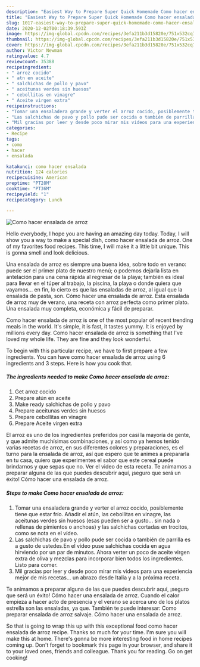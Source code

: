 ```yaml
---
description: "Easiest Way to Prepare Super Quick Homemade Como hacer ensalada de arroz"
title: "Easiest Way to Prepare Super Quick Homemade Como hacer ensalada de arroz"
slug: 1017-easiest-way-to-prepare-super-quick-homemade-como-hacer-ensalada-de-arroz
date: 2020-12-02T00:18:39.593Z
image: https://img-global.cpcdn.com/recipes/3efa211b3d15820e/751x532cq70/como-hacer-ensalada-de-arroz-foto-principal.jpg
thumbnail: https://img-global.cpcdn.com/recipes/3efa211b3d15820e/751x532cq70/como-hacer-ensalada-de-arroz-foto-principal.jpg
cover: https://img-global.cpcdn.com/recipes/3efa211b3d15820e/751x532cq70/como-hacer-ensalada-de-arroz-foto-principal.jpg
author: Victor Newman
ratingvalue: 4.7
reviewcount: 35388
recipeingredient:
- " arroz cocido"
- " atn en aceite"
- " salchichas de pollo y pavo"
- " aceitunas verdes sin huesos"
- " cebollitas en vinagre"
- " Aceite virgen extra"
recipeinstructions:
- "Tomar una ensaladera grande y verter el arroz cocido, posiblemente tiene que estar frío. Añadir el atún, las cebollitas en vinagre, las aceitunas verdes sin huesos (esas pueden ser a gusto... sin nada o rellenas de pimientos o anchoas) y las salchichas cortadas en trocitos, como se nota en el vídeo."
- "Las salchichas de pavo y pollo pude ser cocida o también de parrilla es a gusto de ustedes.En el vídeo puse salchichas cocida en agua hirviendo por un par de minutos. Ahora verter un poco de aceite virgen extra de oliva y mezclas para incorporar bien todos los ingredientes. Listo para comer."
- "Mil gracias por leer y desde poco mirar mis videos para una experiencia mejor de mis recetas... un abrazo desde Italia y a la próxima receta."
categories:
- Recipe
tags:
- como
- hacer
- ensalada

katakunci: como hacer ensalada 
nutrition: 124 calories
recipecuisine: American
preptime: "PT28M"
cooktime: "PT36M"
recipeyield: "1"
recipecategory: Lunch

---
```



![Como hacer ensalada de arroz](https://img-global.cpcdn.com/recipes/3efa211b3d15820e/751x532cq70/como-hacer-ensalada-de-arroz-foto-principal.jpg)

Hello everybody, I hope you are having an amazing day today. Today, I will show you a way to make a special dish, como hacer ensalada de arroz. One of my favorites food recipes. This time, I will make it a little bit unique. This is gonna smell and look delicious.

Una ensalada de arroz es siempre una buena idea, sobre todo en verano: puede ser el primer plato de nuestro menú; o podemos dejarla lista en antelación para una cena rápida al regresar de la playa; también es ideal para llevar en el túper al trabajo, la piscina, la playa o donde quiera que vayamos… en fin, lo cierto es que las ensaladas de arroz, al igual que la ensalada de pasta, son. Cómo hacer una ensalada de arroz. Esta ensalada de arroz muy de verano, una receta con arroz perfecta como primer plato. Una ensalada muy completa, económica y fácil de preparar.

Como hacer ensalada de arroz is one of the most popular of recent trending meals in the world. It's simple, it is fast, it tastes yummy. It is enjoyed by millions every day. Como hacer ensalada de arroz is something that I've loved my whole life. They are fine and they look wonderful.


To begin with this particular recipe, we have to first prepare a few ingredients. You can have como hacer ensalada de arroz using 6 ingredients and 3 steps. Here is how you cook that.

<!--inarticleads1-->

##### The ingredients needed to make Como hacer ensalada de arroz:

1. Get  arroz cocido
1. Prepare  atún en aceite
1. Make ready  salchichas de pollo y pavo
1. Prepare  aceitunas verdes sin huesos
1. Prepare  cebollitas en vinagre
1. Prepare  Aceite virgen extra


El arroz es uno de los ingredientes preferidos por casi la mayoría de gente, y que admite muchísimas combinaciones, y así como ya hemos tenido varias recetas de arroz, en sus diferentes colores y preparaciones, es el turno para la ensalada de arroz, así que espero que te animes a prepararla en tu casa, quiero que experimentes el sabor que este cereal puede brindarnos y que sepas que no. Ver el video de esta receta. Te animamos a preparar alguna de las que puedes descubrir aquí, ¡seguro que será un éxito! Cómo hacer una ensalada de arroz. 

<!--inarticleads2-->

##### Steps to make Como hacer ensalada de arroz:

1. Tomar una ensaladera grande y verter el arroz cocido, posiblemente tiene que estar frío. Añadir el atún, las cebollitas en vinagre, las aceitunas verdes sin huesos (esas pueden ser a gusto... sin nada o rellenas de pimientos o anchoas) y las salchichas cortadas en trocitos, como se nota en el vídeo.
1. Las salchichas de pavo y pollo pude ser cocida o también de parrilla es a gusto de ustedes.En el vídeo puse salchichas cocida en agua hirviendo por un par de minutos. Ahora verter un poco de aceite virgen extra de oliva y mezclas para incorporar bien todos los ingredientes. Listo para comer.
1. Mil gracias por leer y desde poco mirar mis videos para una experiencia mejor de mis recetas... un abrazo desde Italia y a la próxima receta.


Te animamos a preparar alguna de las que puedes descubrir aquí, ¡seguro que será un éxito! Cómo hacer una ensalada de arroz. Cuando el calor empieza a hacer acto de presencia y el verano se acerca uno de los platos estrella son las ensaladas, ya que. También te puede interesar: Como preparar ensalada de arroz salvaje. Cómo hacer una ensalada de arroz. 

So that is going to wrap this up with this exceptional food como hacer ensalada de arroz recipe. Thanks so much for your time. I'm sure you will make this at home. There's gonna be more interesting food in home recipes coming up. Don't forget to bookmark this page in your browser, and share it to your loved ones, friends and colleague. Thank you for reading. Go on get cooking!
